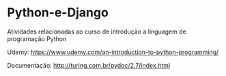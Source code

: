 # Python-e-Django
Atividades relacionadas ao curso de introdução a linguagem de programação Python

Udemy: https://www.udemy.com/an-introduction-to-python-programming/

Documentação: http://turing.com.br/pydoc/2.7/index.html
